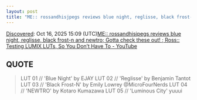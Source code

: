 ```yaml
---
layout: post
title: "ME:: rossandhisjpegs reviews blue night, reglisse, black frost-n and newtro; Gotta check these out! ; Ross:: Testing LUMIX LUTs, So You Don’t Have To - YouTube"
---
```

[Discovered](http://rolandtanglao.com/2020/07/29/p1-blogthis-checkvist-list-links-to-blog/): Oct 16, 2025 15:09 (UTC)[ME:: rossandhisjpegs reviews blue night, reglisse, black frost-n and newtro; Gotta check these out! ; Ross:: Testing LUMIX LUTs, So You Don’t Have To - YouTube](https://www.youtube.com/watch?v=Ca6vJlOabm0)

## QUOTE

>LUT 01 // 'Blue Night' by EJAY
>LUT 02 // 'Reglisse' by Benjamin Tantot
>LUT 03 // 'Black Frost-N' by Emily Lowrey ‪@MicroFourNerds‬ 
>LUT 04 // 'NEWTRO' by Kotaro Kumazawa
>LUT 05 // 'Luminous City' yuuui
